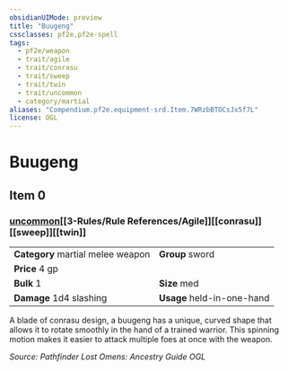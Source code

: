```yaml
---
obsidianUIMode: preview
title: "Buugeng"
cssclasses: pf2e,pf2e-spell
tags:
  - pf2e/weapon
  - trait/agile
  - trait/conrasu
  - trait/sweep
  - trait/twin
  - trait/uncommon
  - category/martial
aliases: "Compendium.pf2e.equipment-srd.Item.7WRzbBTOCsJx5f7L"
license: OGL
---
```

# Buugeng
## Item 0
### [uncommon](uncommon.md "Uncommon Rarity Trait")[[3-Rules/Rule References/Agile]][[conrasu]][[sweep]][[twin]]

|  |  |
| -- | -- |
| **Category** martial melee weapon | **Group** sword |
| **Price** 4 gp |  |
| **Bulk** 1 | **Size** med |
| **Damage** 1d4 slashing  | **Usage** held-in-one-hand |



A blade of conrasu design, a buugeng has a unique, curved shape that allows it to rotate smoothly in the hand of a trained warrior. This spinning motion makes it easier to attack multiple foes at once with the weapon.

*Source: Pathfinder Lost Omens: Ancestry Guide*
*OGL*